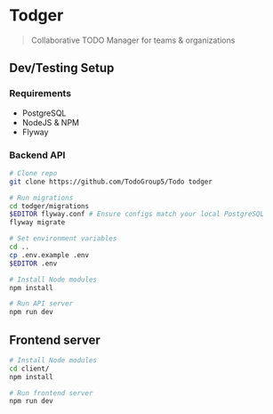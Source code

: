 # Todger
> Collaborative TODO Manager for teams & organizations

## Dev/Testing Setup
### Requirements
- PostgreSQL
- NodeJS & NPM
- Flyway

### Backend API
```bash
# Clone repo
git clone https://github.com/TodoGroup5/Todo todger

# Run migrations
cd todger/migrations
$EDITOR flyway.conf # Ensure configs match your local PostgreSQL
flyway migrate

# Set environment variables
cd ..
cp .env.example .env
$EDITOR .env

# Install Node modules
npm install

# Run API server
npm run dev
```

## Frontend server
```bash
# Install Node modules
cd client/
npm install

# Run frontend server
npm run dev
```